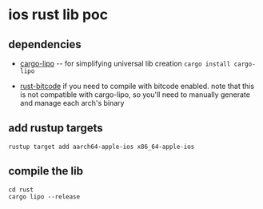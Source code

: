 # ios rust lib poc

## dependencies
* [cargo-lipo](https://github.com/TimNN/cargo-lipo) -- for simplifying universal lib creation
```cargo install cargo-lipo```

* [rust-bitcode](https://github.com/getditto/rust-bitcode)
if you need to compile with bitcode enabled. note that this is not compatible with cargo-lipo, so you'll need to manually generate and manage each arch's binary

## add rustup targets
```rustup target add aarch64-apple-ios x86_64-apple-ios```

## compile the lib
```
cd rust
cargo lipo --release
```

